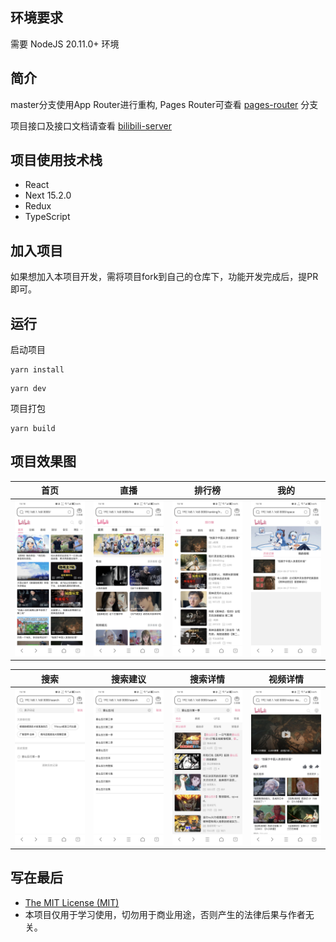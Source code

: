 ## 环境要求

需要 NodeJS 20.11.0+ 环境

## 简介

master分支使用App Router进行重构, Pages Router可查看 [pages-router](https://github.com/xlz122/bilibili/tree/pages-router) 分支

项目接口及接口文档请查看 [bilibili-server](https://github.com/xlz122/bilibili-server)

## 项目使用技术栈

* React
* Next 15.2.0
* Redux
* TypeScript

## 加入项目

如果想加入本项目开发，需将项目fork到自己的仓库下，功能开发完成后，提PR即可。

## 运行

启动项目

```
yarn install
```

```
yarn dev
```

项目打包

```
yarn build
```

## 项目效果图

|首页|直播|排行榜|我的|
|---|---|---|---|
|![](./preview/home.jpg)|![](./preview/live.jpg)|![](./preview/ranking.jpg)|![](./preview/space.jpg)|

|搜索|搜索建议|搜索详情|视频详情|
|---|---|---|---|
|![](./preview/search.jpg)|![](./preview/search-suggest.jpg)|![](./preview/search-detail.jpg)|![](./preview/video-detail.jpg)|

## 写在最后

* [The MIT License (MIT)](https://github.com/xlz122/bilibili/blob/master/LICENSE)
* 本项目仅用于学习使用，切勿用于商业用途，否则产生的法律后果与作者无关。
